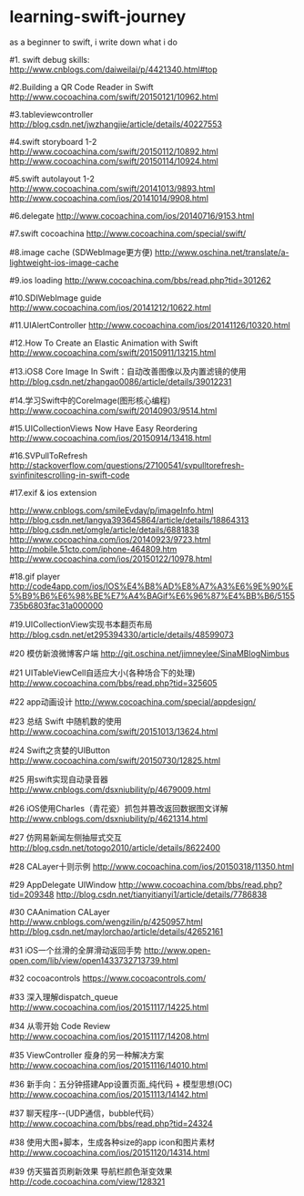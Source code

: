 # learning-swift-journey
as a beginner to swift, i write down what i do 

#1. swift debug skills:
http://www.cnblogs.com/daiweilai/p/4421340.html#top

#2.Building a QR Code Reader in Swift
http://www.cocoachina.com/swift/20150121/10962.html

#3.tableviewcontroller
http://blog.csdn.net/jwzhangjie/article/details/40227553

#4.swift storyboard 1-2
http://www.cocoachina.com/swift/20150112/10892.html
http://www.cocoachina.com/swift/20150114/10924.html

#5.swift autolayout 1-2
http://www.cocoachina.com/swift/20141013/9893.html
http://www.cocoachina.com/ios/20141014/9908.html

#6.delegate
http://www.cocoachina.com/ios/20140716/9153.html

#7.swift cocoachina
http://www.cocoachina.com/special/swift/

#8.image cache (SDWebImage更方便)
http://www.oschina.net/translate/a-lightweight-ios-image-cache

#9.ios loading
http://www.cocoachina.com/bbs/read.php?tid=301262

#10.SDIWebImage guide
http://www.cocoachina.com/ios/20141212/10622.html

#11.UIAlertController
http://www.cocoachina.com/ios/20141126/10320.html

#12.How To Create an Elastic Animation with Swift
http://www.cocoachina.com/swift/20150911/13215.html

#13.iOS8 Core Image In Swift：自动改善图像以及内置滤镜的使用
http://blog.csdn.net/zhangao0086/article/details/39012231

#14.学习Swift中的CoreImage(图形核心编程)
http://www.cocoachina.com/swift/20140903/9514.html

#15.UICollectionViews Now Have Easy Reordering
http://www.cocoachina.com/ios/20150914/13418.html

#16.SVPullToRefresh
http://stackoverflow.com/questions/27100541/svpulltorefresh-svinfinitescrolling-in-swift-code

#17.exif & ios extension

http://www.cnblogs.com/smileEvday/p/imageInfo.html
http://blog.csdn.net/langya393645864/article/details/18864313
http://blog.csdn.net/omgle/article/details/6881838
http://www.cocoachina.com/ios/20140923/9723.html
http://mobile.51cto.com/iphone-464809.htm
http://www.cocoachina.com/ios/20150122/10978.html

#18.gif player
http://code4app.com/ios/IOS%E4%B8%AD%E8%A7%A3%E6%9E%90%E5%B9%B6%E6%98%BE%E7%A4%BAGif%E6%96%87%E4%BB%B6/5155735b6803fac31a000000

#19.UICollectionView实现书本翻页布局
http://blog.csdn.net/et295394330/article/details/48599073

#20 模仿新浪微博客户端
http://git.oschina.net/jimneylee/SinaMBlogNimbus

#21 UITableViewCell自适应大小(各种场合下的处理)   
http://www.cocoachina.com/bbs/read.php?tid=325605

#22 app动画设计
http://www.cocoachina.com/special/appdesign/

#23 总结 Swift 中随机数的使用
http://www.cocoachina.com/swift/20151013/13624.html

#24 Swift之贪婪的UIButton
http://www.cocoachina.com/swift/20150730/12825.html

#25 用swift实现自动录音器
http://www.cnblogs.com/dsxniubility/p/4679009.html

#26 iOS使用Charles（青花瓷）抓包并篡改返回数据图文详解
http://www.cnblogs.com/dsxniubility/p/4621314.html

#27 仿网易新闻左侧抽屉式交互
http://blog.csdn.net/totogo2010/article/details/8622400

#28 CALayer十则示例
http://www.cocoachina.com/ios/20150318/11350.html

#29 AppDelegate UIWindow
http://www.cocoachina.com/bbs/read.php?tid=209348
http://blog.csdn.net/tianyitianyi1/article/details/7786838

#30 CAAnimation CALayer
http://www.cnblogs.com/wengzilin/p/4250957.html
http://blog.csdn.net/maylorchao/article/details/42652161

#31 iOS一个丝滑的全屏滑动返回手势
http://www.open-open.com/lib/view/open1433732713739.html

#32 cocoacontrols
https://www.cocoacontrols.com/

#33 深入理解dispatch_queue
http://www.cocoachina.com/ios/20151117/14225.html

#34 从零开始 Code Review
http://www.cocoachina.com/ios/20151117/14208.html

#35 ViewController 瘦身的另一种解决方案
http://www.cocoachina.com/ios/20151116/14010.html

#36 新手向：五分钟搭建App设置页面_纯代码 + 模型思想(OC)
http://www.cocoachina.com/ios/20151113/14142.html

#37 聊天程序--(UDP通信，bubble代码）
http://www.cocoachina.com/bbs/read.php?tid=24324

#38 使用大图+脚本，生成各种size的app icon和图片素材
http://www.cocoachina.com/ios/20151120/14314.html

#39 仿天猫首页刷新效果 导航栏颜色渐变效果
http://code.cocoachina.com/view/128321

